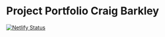 # Project Portfolio Craig Barkley

[![Netlify Status](https://api.netlify.com/api/v1/badges/3643d501-8cd1-4861-9f9d-ec22d3cea21b/deploy-status)](https://app.netlify.com/sites/craigbarkley/deploys)